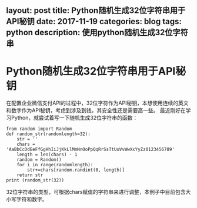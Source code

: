 layout: post
title: Python随机生成32位字符串用于API秘钥
date: 2017-11-19
categories: blog
tags: python
description: 使用python随机生成32位字符串
---
# Python随机生成32位字符串用于API秘钥

在配置企业微信支付API的过程中，32位字符作为API秘钥，本想使用连续的英文和数字作为API秘钥，考虑到涉及到钱，其安全性还是需要高一些。 最近刚好在学习Python，就尝试着写一下随机生成32位字符串的函数：

```
from random import Random
def random_str(randomlength=32):
    str = ''
    chars = 'AaBbCcDdEeFfGgHhIiJjKkLlMmNnOoPpQqRrSsTtUuVvWwXxYyZz0123456789'
    length = len(chars) - 1
    random = Random()
    for i in range(randomlength):
        str+=chars[random.randint(0, length)]
    return str
print (random_str(32))
```
32位字符串的类型，可根据chars赋值的字符串来进行调整，本例子中目前包含大小写字符和数字。

